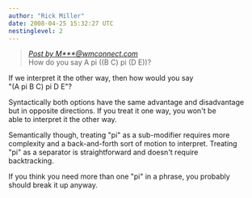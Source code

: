 ```yaml
---
author: "Rick Miller"
date: 2008-04-25 15:32:27 UTC
nestinglevel: 2
---
```

> [_Post by M\*\*\*@wmconnect.com_](/OV2hCo5i/tomo-sona-pi-meli-lili-pi-lukin-pona#post9)  
> How do you say A pi ((B C) pi (D E))?  
> 

If we interpret it the other way, then how would you say  
"(A pi B C) pi D E"?  
  
Syntactically both options have the same advantage and disadvantage  
but in opposite directions. If you treat it one way, you won't be  
able to interpret it the other way.  
  
Semantically though, treating "pi" as a sub-modifier requires more  
complexity and a back-and-forth sort of motion to interpret. Treating  
"pi" as a separator is straightforward and doesn't require  
backtracking.  
  
If you think you need more than one "pi" in a phrase, you probably  
should break it up anyway.